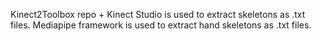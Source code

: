 Kinect2Toolbox repo + Kinect Studio is used to extract skeletons as .txt files.
Mediapipe framework is used to extract hand skeletons as .txt files.
